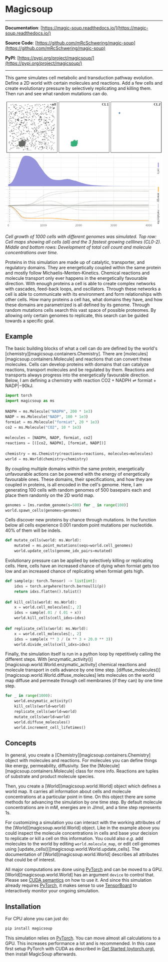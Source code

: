 # Magicsoup

---

**Documentation**: [https://magic-soup.readthedocs.io/](https://magic-soup.readthedocs.io/)

**Source Code**: [https://github.com/mRcSchwering/magic-soup](https://github.com/mRcSchwering/magic-soup)

**PyPI**: [https://pypi.org/project/magicsoup/](https://pypi.org/project/magicsoup/)

---

This game simulates cell metabolic and transduction pathway evolution.
Define a 2D world with certain molecules and reactions.
Add a few cells and create evolutionary pressure by selectively replicating and killing them.
Then run and see what random mutations can do.

![random cells](./img/animation.gif)

_Cell growth of 1000 cells with different genomes was simulated. Top row: Cell maps showing all cells (all) and the 3 fastest growing celllines (CL0-2). Middle and bottom rows: Development of total cell count and molecule concentrations over time._

Proteins in this simulation are made up of catalytic, transporter, and regulatory domains.
They are energetically coupled within the same protein and mostly follow Michaelis-Menten-Kinetics.
Chemical reactions and molecule transport only ever happens in the energetically favourable direction.
With enough proteins a cell is able to create complex networks with cascades, feed-back loops, and oscillators.
Through these networks a cell is able to communicate with its environment and form relationships with other cells.
How many proteins a cell has, what domains they have, and how these domains are parametrized is all defined by its genome.
Through random mutations cells search this vast space of possible proteomes.
By allowing only certain genomes to replicate, this search can be guided towards a specific goal.

## Example

The basic building blocks of what a cell can do are defined by the world's [chemistry][magicsoup.containers.Chemistry].
There are [molecules][magicsoup.containers.Molecule] and reactions that can convert these molecules.
Cells can develop proteins with domains that can catalyze reactions, transport molecules and be regulated by them.
Reactions and transports always progress into the energetically favourable direction.
Below, I am defining a chemistry with reaction $\text{CO2} + \text{NADPH} \rightleftharpoons \text{formiat} + \text{NADP} | -90 \text{kJ}$.

```python
import torch
import magicsoup as ms

NADPH = ms.Molecule("NADPH", 200 * 1e3)
NADP = ms.Molecule("NADP", 100 * 1e3)
formiat = ms.Molecule("formiat", 20 * 1e3)
co2 = ms.Molecule("CO2", 10 * 1e3)

molecules = [NADPH, NADP, formiat, co2]
reactions = [([co2, NADPH], [formiat, NADP])]

chemistry = ms.Chemistry(reactions=reactions, molecules=molecules)
world = ms.World(chemistry=chemistry)
```

By coupling multiple domains within the same protein, energetically unfavourable actions
can be powered with the energy of energetically favourable ones.
These domains, their specifications, and how they are coupled in proteins, is all encoded in the cell's genome.
Here, I am generating 100 cells with random genomes of 500 basepairs each and place them
randomly on the 2D world map.

```python
genomes = [ms.random_genome(s=500) for _ in range(100)]
world.spawn_cells(genomes=genomes)
```

Cells discover new proteins by chance through mutations.
In the function below all cells experience 0.001 random point mutations per nucleotide.
40% of them will be indels.

```python
def mutate_cells(world: ms.World):
    mutated = ms.point_mutations(seqs=world.cell_genomes)
    world.update_cells(genome_idx_pairs=mutated)
```

Evolutionary pressure can be applied by selectively killing or replicating cells.
Here, cells have an increased chance of dying when formiat gets too low
and an increased chance of replicating when formiat gets high.

```python
def sample(p: torch.Tensor) -> list[int]:
    idxs = torch.argwhere(torch.bernoulli(p))
    return idxs.flatten().tolist()

def kill_cells(world: ms.World):
    x = world.cell_molecules[:, 2]
    idxs = sample(.01 / (.01 + x))
    world.kill_cells(cell_idxs=idxs)

def replicate_cells(world: ms.World):
    x = world.cell_molecules[:, 2]
    idxs = sample(x ** 3 / (x ** 3 + 20.0 ** 3))
    world.divide_cells(cell_idxs=idxs)
```

Finally, the simulation itself is run in a python loop by repetitively calling the different steps.
With [enzymatic_activity()][magicsoup.world.World.enzymatic_activity] chemical reactions and molecule transport
in cells advance by one time step.
[diffuse_molecules()][magicsoup.world.World.diffuse_molecules] lets molecules on the world map diffuse and permeate through cell membranes
(if they can) by one time step.

```python
for _ in range(1000):
    world.enzymatic_activity()
    kill_cells(world=world)
    replicate_cells(world=world)
    mutate_cells(world=world)
    world.diffuse_molecules()
    world.increment_cell_lifetimes()
```

## Concepts

In general, you create a [Chemistry][magicsoup.containers.Chemistry] object with molecules and reactions.
For molecules you can define things like energy, permeability, diffusivity.
See the [Molecule][magicsoup.containers.Molecule] class for more info.
Reactions are tuples of substrate and product molecule species.

Then, you create a [World][magicsoup.world.World] object which defines a world map.
It carries all information about cells and molecule concentrations at a particular point in time.
On this object there are some methods for advancing the simulation by one time step.
By default molecule concentrations are in mM, energies are in J/mol, and a time step represents 1s.

For customizing a simulation you can interact with the working attributes of the [World][magicsoup.world.World] object.
Like in the example above you could inspect the molecule concentrations in cells and
base your decision to replicate or kill a cell on this information.
You could also _e.g._ add molecules to the world by editing `world.molecule_map`,
or edit cell genomes using [update_cells()][magicsoup.world.World.update_cells].
The documentation of [World][magicsoup.world.World] describes all attributes that could be of interest.

All major computations are done using [PyTorch](https://pytorch.org/) and can be moved to a GPU.
[World][magicsoup.world.World] has an argument `device` to control that.
Please see [CUDA semantics](https://pytorch.org/docs/stable/notes/cuda.html) on how to use it.
And since this simulation already requires [PyTorch](https://pytorch.org/), it makes sense
to use [TensorBoard](https://pytorch.org/docs/stable/tensorboard.html) to interactively monitor your ongoing simulation.

## Installation

For CPU alone you can just do:

```bash
pip install magicsoup
```

This simulation relies on [PyTorch](https://pytorch.org/).
You can move almost all calculations to a GPU.
This increases performance a lot and is recommended.
In this case first setup PyTorch with CUDA as described in [Get Started (pytorch.org)](https://pytorch.org/get-started/locally/),
then install MagicSoup afterwards.
